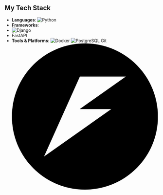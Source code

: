 ## My Tech Stack

- **Languages**: ![Python](https://img.shields.io/badge/Python-3776AB?style=for-the-badge&logo=python&logoColor=white)
- **Frameworks**:
- ![Django](https://img.shields.io/badge/Django-092E20?style=for-the-badge&logo=django&logoColor=white)
- FastAPI 
- **Tools & Platforms**:
![Docker](https://img.shields.io/badge/Docker-2496ED?style=for-the-badge&logo=docker&logoColor=white)
![PostgreSQL](https://img.shields.io/badge/PostgreSQL-4169E1?style=for-the-badge&logo=postgresql&logoColor=white)
Git
<svg role="img" viewBox="0 0 24 24" xmlns="http://www.w3.org/2000/svg"><title>FastAPI</title><path d="M12 .0387C5.3729.0384.0003 5.3931 0 11.9988c-.001 6.6066 5.372 11.9628 12 11.9625 6.628.0003 12.001-5.3559 12-11.9625-.0003-6.6057-5.3729-11.9604-12-11.96m-.829 5.4153h7.55l-7.5805 5.3284h5.1828L5.279 18.5436q2.9466-6.5444 5.892-13.0896"/></svg>
